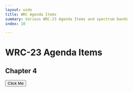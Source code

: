 ```yaml
---
layout: wide
title: WRC Agenda Items
summary: Various WRC-23 Agenda Items and spectrum bands
index: 10

--- 
```


<link crossorigin rel="stylesheet" href="https://unpkg.com/@observablehq/inspector@3.2.2/dist/inspector.css">
<script src="https://cdn.jsdelivr.net/npm/d3@7"></script>
<script src="https://cdn.jsdelivr.net/npm/@observablehq/plot@0.1"></script>

<!--  img: /imgs/<imagefilename.jpg> -->
# WRC-23 Agenda Items
 

## Chapter 4


<button id="runme"> Click Me </button>
<div style="display:block"> 
  <div id="controls">  </div>  
 <div id="layout">   </div>
 </div>
  <div id="aifilter" ></div>
  <div id="AIplots" ></div>
    <div id="frange"></div>
  

  
<script type="module" defer async>
 
import {Runtime, Inspector} from "https://cdn.jsdelivr.net/npm/@observablehq/runtime@4/dist/runtime.js";
 //      import * as Plot from "https://cdn.skypack.dev/@observablehq/plot@0.1";
    //    import * as d3 from "https://cdn.skypack.dev/d3@7";
        import * as units from "https://api.observablehq.com/@wiless/units.js?v=3";
//        console.log(units) 
//   ![image](https://user-images.githubusercontent.com/4603031/178706087-cef07944-2cc0-474e-bf77-d27a9023e48e.png) 

/* var val = Array.from({ length: 100 }, (_, i) => Math.sin(2 * Math.PI * i / 100
        ))
        var options = {
                grid: true, marks: [Plot.line(val, { x: d3.range(100), y: val })]
        }
        var domobj = Plot.plot(options)*/
 
       // document.getElementById("layout").appendChild(domobj);
  //     document.getElementById("layout").appendChild(domobj);
 

  
   //  domobj=new Inspector.into(document.querySelector("#controls"))
  //   new Inspector(document.querySelector("#controls")).fulfilled(val)




import define from "https://api.observablehq.com/d/789a850521ffd0e0@4799.js?v=3";
new Runtime().module(define, name => {
  if (name === "WRCAIplot") return new Inspector(document.querySelector("#AIplots"));
//  if (name === "viewof ydomainfilterd") return new Inspector(document.querySelector("#aifilter")); 

  if (name === "viewof fillByColumn") return new Inspector(document.querySelector("#aifilter"));
//  return ["Nsets","WRCAIplot"].includes(name);
 
  if (name === "viewof bandrangeview") return new Inspector(document.querySelector("#frange"));
  //return ["Nsets","bandrange","WRCAIplot"].includes(name);

});

 
 //   document.getElementById("controls").appendChild(val);

  
</script>

